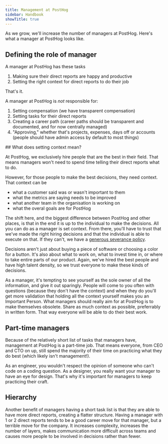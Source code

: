```yaml
---
title: Management at PostHog
sidebar: Handbook
showTitle: true
---
```


As we grow, we'll increase the number of managers at PostHog. Here's what a manager at PostHog looks like.

## Defining the role of manager

A manager at PostHog has these tasks
1. Making sure their direct reports are happy and productive
1. Setting the right context for direct reports to do their job

That's it.

A manager at PostHog is _not_ responsible for:
1. Setting compensation (we have transparent compensation)
1. Setting tasks for their direct reports
1. Creating a career path (career paths should be transparent and documented, and for now centrally managed)
1. "Approving," whether that's projects, expenses, days off or accounts (people should have admin access by default to most things)


## What does setting context mean?

At PostHog, we exclusively hire people that are the best in their field.
That means managers won't need to spend time telling their direct reports what to do.

However, for those people to make the best decisions, they need context. That context can be
- what a customer said was or wasn't important to them
- what the metrics are saying needs to be improved
- what another team in the organisation is working on
- what the overal goals are for PostHog

The shift here, and the biggest difference between PostHog and other places, is that in the end it is up to the individual to make the decisions.
All you can do as a manager is set context. From there, you'll have to trust that we've made the right hiring decisions and that the individual is able to execute on that. If they can't, we have a [generous severance policy](/handbook/people/compensation#severance).

Decisions aren't just about buying a piece of software or choosing a color for a button. It's also about what to work on, what to invest time in, or where to take entire parts of our product.
Again, we've hired the best people and have high talent density, so we trust everyone to make these kinds of decisions.

As a manager, it's tempting to see yourself as the sole owner of all the information, and give it out sparingly.
People will come to you often with questions (because they don't have the context) and when they do you'll get more validation that holding all the context yourself makes you an Important Person.
What managers should really aim for at PostHog is to make themselves obsolete. Share as much context as possible, preferrably in written form. That way everyone will be able to do their best work.

## Part-time managers

Because of the relatively short list of tasks that managers have, management at PostHog is a part-time job.
That means everyone, from CEO and CTO on up, still spend the majority of their time on practicing what they do best (which likely isn't management!).

As an engineer, you wouldn't respect the opinion of someone who can't code on a coding question.
As a designer, you really want your manager to have an eye for design.
That's why it's important for managers to keep practicing their craft.

## Hierarchy

Another benefit of managers having a short task list is that they are able to have more direct reports, creating a flatter structure.
Having a manager with 1 or 2 direct reports tends to be a good career move for that manager, but a terrible move for the company. It increases complexity, increases the number of layers, makes communication more difficult across teams and causes more people to be involved in decisions rather than fewer.
